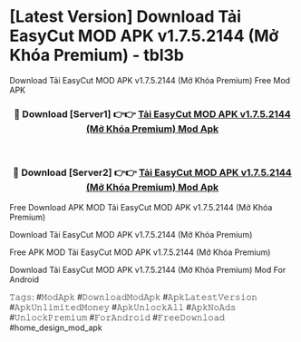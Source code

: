 # [Latest Version] Download Tải EasyCut MOD APK v1.7.5.2144 (Mở Khóa Premium) - tbl3b

Download Tải EasyCut MOD APK v1.7.5.2144 (Mở Khóa Premium) Free Mod APK

<div align="center">
<h3>🔴 Download [Server1] 👉👉 <a href="https://apk-comot.site?title=Tải_EasyCut_MOD_APK_v1.7.5.2144_(Mở_Khóa_Premium)">Tải EasyCut MOD APK v1.7.5.2144 (Mở Khóa Premium) Mod Apk</a></h3><br>

<h3>🔴 Download [Server2] 👉👉 <a href="https://apk-comot.site?title=Tải_EasyCut_MOD_APK_v1.7.5.2144_(Mở_Khóa_Premium)">Tải EasyCut MOD APK v1.7.5.2144 (Mở Khóa Premium) Mod Apk</a></h3>
</div>


Free Download APK MOD Tải EasyCut MOD APK v1.7.5.2144 (Mở Khóa Premium)

Download Tải EasyCut MOD APK v1.7.5.2144 (Mở Khóa Premium) 

Free APK MOD Tải EasyCut MOD APK v1.7.5.2144 (Mở Khóa Premium) 

Download Tải EasyCut MOD APK v1.7.5.2144 (Mở Khóa Premium) Mod For Android

𝚃𝚊𝚐𝚜: #𝙼𝚘𝚍𝙰𝚙𝚔 #𝙳𝚘𝚠𝚗𝚕𝚘𝚊𝚍𝙼𝚘𝚍𝙰𝚙𝚔 #𝙰𝚙𝚔𝙻𝚊𝚝𝚎𝚜𝚝𝚅𝚎𝚛𝚜𝚒𝚘𝚗 #𝙰𝚙𝚔𝚄𝚗𝚕𝚒𝚖𝚒𝚝𝚎𝚍𝙼𝚘𝚗𝚎𝚢 #𝙰𝚙𝚔𝚄𝚗𝚕𝚘𝚌𝚔𝙰𝚕𝚕 #𝙰𝚙𝚔𝙽𝚘𝙰𝚍𝚜 #𝚄𝚗𝚕𝚘𝚌𝚔𝙿𝚛𝚎𝚖𝚒𝚞𝚖 #𝙵𝚘𝚛𝙰𝚗𝚍𝚛𝚘𝚒𝚍 #𝙵𝚛𝚎𝚎𝙳𝚘𝚠𝚗𝚕𝚘𝚊𝚍 #home_design_mod_apk